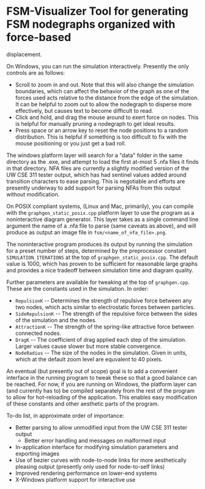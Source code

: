 # FSM-Visualizer Tool for generating FSM nodegraphs organized with force-based
displacement.

On Windows, you can run the simulation interactively. Presently the only
controls are as follows:

 - Scroll to zoom in and out. Note that this will also change the simulation
   boundaries, which can affect the behavior of the graph as one of the forces
   used acts relative to the distance from the edge of the simulation.  It can be
   helpful to zoom out to allow the nodegraph to disperse more effectively, but
   causes text to become difficult to read.
 - Click and hold, and drag the mouse around to exert force on nodes. This is
   helpful for manually pruning a nodegraph to get ideal results.
 - Press space or an arrow key to reset the node positions to a random
   distribution. This is helpful if something is too difficult to fix with the
   mouse positioning or you just get a bad roll.

The windows platform layer will search for a "data" folder in the same directory
as the .exe, and attempt to load the first at-most 5 .nfa files it finds in that
directory. NFA files are currently a slightly modified version of the UW CSE 311
tester output, which has had sentinel values added around transition characters
to ease parsing. This is negotiable and efforts are presently underway to add
support for parsing NFAs from this output without modification.

On POSIX compliant systems, (Linux and Mac, primarily), you can compile with the
`graphgen_static_posix.cpp` platform layer to use the program as a
noninteractive diagram generator. This layer takes as a single command line
argument the name of a .nfa file to parse (same caveats as above), and will
produce as output an image file in `fsm/<name_of_nfa_file>.png`.

The noninteractive program produces its output by running the simulation for a
preset number of steps, determined by the preprocessor constant
`SIMULATION_ITERATIONS` at the top of `graphgen_static_posix.cpp`. The default
value is 1000, which has proven to be sufficient for reasonable large graphs and
provides a nice tradeoff between simulation time and diagram quality. 

Further parameters are available for tweaking at the top of `graphgen.cpp`.
These are the constants used in the simulation. In order:

 -  `RepulsionK` -- Determines the strength of repulsive force between any two
    nodes, which acts similar to electrostatic forces between particles.
 -  `SideRepulsionK` -- The strength of the repulsive force between the sides of
    the simulation and the nodes.
 -  `AttractionK` -- The strength of the spring-like attractive force between
    connected nodes.
 -  `DragK` -- The coefficient of drag applied each step of the simulation.
    Larger values cause slower but more stable convergence.
 -  `NodeRadius` -- The size of the nodes in the simulation. Given in units,
    which at the default zoom level are equvalent to 40 pixels.

An eventual (but presently out of scope) goal is to add a convenient interface
in the running program to tweak these so that a good balance can be reached.
For now, if you are running on Windows, the platform layer can (and currently
has to) be compiled separately from the rest of the program to allow for
hot-reloading of the application. This enables easy modification of these
constants and other aesthetic parts of the program.

To-do list, in approximate order of importance:

 - Better parsing to allow unmodified input from the UW CSE 311 tester output
    - Better error handling and messages on malformed input
 - In-application interface for modifying simulation parameters and exporting
   images
 - Use of bezier curves with node-to-node links for more aesthetically pleasing
   output (presently only used for node-to-self links)
 - Improved rendering performance on lower-end systems
 - X-Windows platform support for interactive use
